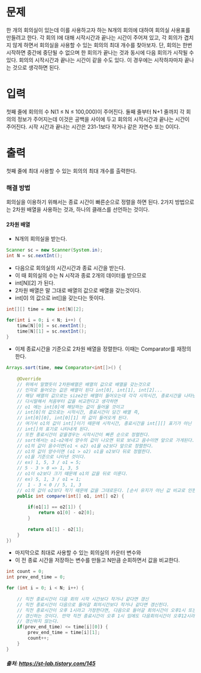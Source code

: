 # 문제
한 개의 회의실이 있는데 이를 사용하고자 하는 N개의 회의에 대하여 회의실 사용표를 만들려고 한다. 각 회의 I에 대해 시작시간과 끝나는 시간이 주어져 있고, 각 회의가 겹치지 않게 하면서 회의실을 사용할 수 있는 회의의 최대 개수를 찾아보자. 단, 회의는 한번 시작하면 중간에 중단될 수 없으며 한 회의가 끝나는 것과 동시에 다음 회의가 시작될 수 있다. 회의의 시작시간과 끝나는 시간이 같을 수도 있다. 이 경우에는 시작하자마자 끝나는 것으로 생각하면 된다.
# 입력
첫째 줄에 회의의 수 N(1 ≤ N ≤ 100,000)이 주어진다. 둘째 줄부터 N+1 줄까지 각 회의의 정보가 주어지는데 이것은 공백을 사이에 두고 회의의 시작시간과 끝나는 시간이 주어진다. 시작 시간과 끝나는 시간은 231-1보다 작거나 같은 자연수 또는 0이다.
# 출력
첫째 줄에 최대 사용할 수 있는 회의의 최대 개수를 출력한다.

### 해결 방법
회의실을 이용하기 위해서는 종료 시간이 빠른순으로 정렬을 하면 된다.
2가지 방법으로는 2차원 배열을 사용하는 것과, 하나의 클래스를 선언하는 것이다.

#### 2차원 배열
- N개의 회의실을 받는다.
```java
Scanner sc = new Scanner(System.in);
int N = sc.nextInt();
```
- 다음으로 회의실의 시간시간과 종료 시간을 받는다.
- 이 때 회의실의 수는 N 시작과 종료 2개의 데이터를 받으므로
- int[N][2] 가 된다.
- 2차원 배열은 말 그대로 배열의 값으로 배열을 갖는것이다.
- int[0] 의 값으로 int[]을 갖는다는 뜻이다.
```java
int[][] time = new int[N][2];

for(int i = 0; i < N; i++) {
    timw[N][0] = sc.nextInt();
    time[N][1] = sc.nextInt();
}
```
- 이제 종료시간을 기준으로 2차원 배열을 정렬한다. 이때는 Comparator를 재정의한다.
```java
Arrays.sort(time, new Comparator<int[]>() {
    
    @Override
    // 위에서 말했듯이 2차원배열은 배열의 값으로 배열을 갖는것으로
    // 인자로 들어오는 값은 배열이 된다 int[0], int[1], int[2]...
    // 해당 배열의 값으로는 size2인 배열이 들어오는데 각각 시작시간, 종료시간을 나타낸다.
    // 다시말해서 처음부터 값을 비교한다고 생각하면
    // o1 에는 int[0]에 해당하는 값이 들어올 것이고 
    // int[0]의 값으로는 시작시간, 종료시간이 담긴 배열 즉, 
    // int[0][0], int[0][1] 의 값이 들어오게 된다.
    // 여기서 o1의 값이 int[]이기 때문에 시작시간, 종료시간을 int[][] 표기가 아닌 
    // int[]의 표기로 나타내게 된다.
    // 또한 종료시간이 같을경우는 시작시간이 빠른 순으로 정렬한다.
    // sort에서는 o1-o2에서 양수의 값이 나오면 뒤로 보내고 음수이면 앞으로 가게된다.
    // o1의 값이 음수이면(o1 < o2) o1을 o2보다 앞으로 정렬한다.
    // o1의 값이 양수이면 (o1 > o2) o1을 o2보다 뒤로 정렬한다.
    // o1을 기준으로 나타낸 것이다.
    // ex) 1, 5, 3 / o1 = 5;
    // 5 - 3 > 0 => 1, 3, 5
    // o1이 o2보다 크기 떄문에 o1의 값을 뒤로 미룬다.
    // ex) 5, 1, 3 / o1 = 1;
    //  1 - 3 < 0 // 5, 1, 3
    // o1의 값이 o2보다 작기 때문에 값을 그대로둔다. [순서 유지가 아닌 값 비교로 인한 값 유지 ] 
    public int compare(int[] o1, int[] o2) {
        
        if(o1[1] == o2[1]) {
            return o1[0] - o2[0];
        }
        
        return o1[1] - o2[1];
    }
})
```

- 마지막으로 최대로 사용할 수 있는 회의실의 카운터 변수와 
- 이 전 종료 시간을 저장하는 변수를 만들고 N만큼 순회하면서 값을 비교한다.
```java
int count = 0;
int prev_end_time = 0;

for (int i = 0; i < N; i++) {
    
    // 직전 종료시간이 다음 회의 시작 시간보다 작거나 같다면 갱신
    // 직전 종료시간이 다음으로 들어갈 회의시간보다 작거나 같다면 갱신힌다.
    // 직전 종료시간이 오후 1시라고 가정한다면, 다음으로 들어갈 회의시간이 오후1시 또는 이후의 시간이라면
    // 갱신하는 것이다. 만약 직전 종료시간이 오후 1시 임에도 다음회의시간이 오후12시라면 들어갈 수 없기 때문에
    // 갱신하지 않는다.
    if(prev_end_time) <= time[i][0]) {
        prev_end_time = time[i][1];
        count++;
    }
}
```

##### 출처: https://st-lab.tistory.com/145